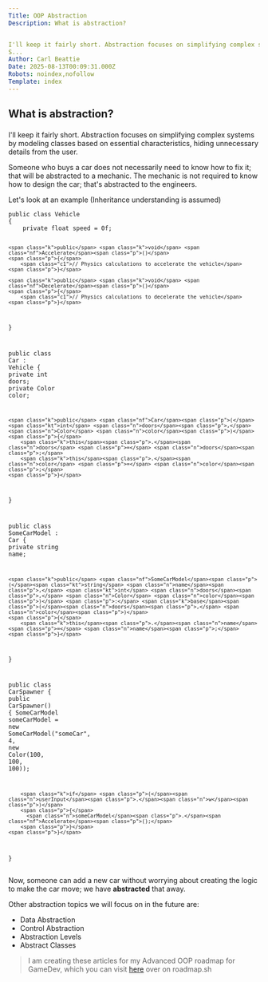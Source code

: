 ```yaml
---
Title: OOP Abstraction
Description: What is abstraction?


I'll keep it fairly short. Abstraction focuses on simplifying complex systems by modeling classes based on essential characteristics, hiding unnecessary details from the user.
S...
Author: Carl Beattie
Date: 2025-08-13T00:09:31.000Z
Robots: noindex,nofollow
Template: index
---
```

<h2>
  
  
  What is abstraction?
</h2>

<p>I'll keep it fairly short. Abstraction focuses on simplifying complex systems by modeling classes based on essential characteristics, hiding unnecessary details from the user.</p>

<p>Someone who buys a car does not necessarily need to know how to fix it; that will be abstracted to a mechanic. The mechanic is not required to know how to design the car; that's abstracted to the engineers.</p>

<p>Let's look at an example (Inheritance understanding is assumed)<br>
</p>

<div class="highlight js-code-highlight">
<pre class="highlight csharp"><code><span class="k">public</span> <span class="k">class</span> <span class="nc">Vehicle</span>
<span class="p">{</span>
    <span class="k">private</span> <span class="kt">float</span> <span class="n">speed</span> <span class="p">=</span> <span class="m">0f</span><span class="p">;</span>

    <span class="k">public</span> <span class="k">void</span> <span class="nf">Accelerate</span><span class="p">()</span>
    <span class="p">{</span>
        <span class="c1">// Physics calculations to accelerate the vehicle</span>
    <span class="p">}</span>

    <span class="k">public</span> <span class="k">void</span> <span class="nf">Decelerate</span><span class="p">()</span>
    <span class="p">{</span>
        <span class="c1">// Physics calculations to decelerate the vehicle</span>
    <span class="p">}</span>
<span class="p">}</span>

<span class="k">public</span> <span class="k">class</span> <span class="nc">Car</span> <span class="p">:</span> <span class="n">Vehicle</span>
<span class="p">{</span>
    <span class="k">private</span> <span class="kt">int</span> <span class="n">doors</span><span class="p">;</span>
    <span class="k">private</span> <span class="n">Color</span> <span class="n">color</span><span class="p">;</span>

    <span class="k">public</span> <span class="nf">Car</span><span class="p">(</span><span class="kt">int</span> <span class="n">doors</span><span class="p">,</span> <span class="n">Color</span> <span class="n">color</span><span class="p">)</span>
    <span class="p">{</span>
        <span class="k">this</span><span class="p">.</span><span class="n">doors</span> <span class="p">=</span> <span class="n">doors</span><span class="p">;</span>
        <span class="k">this</span><span class="p">.</span><span class="n">color</span> <span class="p">=</span> <span class="n">color</span><span class="p">;</span>
    <span class="p">}</span>
<span class="p">}</span>

<span class="k">public</span> <span class="k">class</span> <span class="nc">SomeCarModel</span> <span class="p">:</span> <span class="n">Car</span>
<span class="p">{</span>
    <span class="k">private</span> <span class="kt">string</span> <span class="n">name</span><span class="p">;</span>

    <span class="k">public</span> <span class="nf">SomeCarModel</span><span class="p">(</span><span class="kt">string</span> <span class="n">name</span><span class="p">,</span> <span class="kt">int</span> <span class="n">doors</span><span class="p">,</span> <span class="n">Color</span> <span class="n">color</span><span class="p">)</span> <span class="p">:</span> <span class="k">base</span><span class="p">(</span><span class="n">doors</span><span class="p">,</span> <span class="n">color</span><span class="p">)</span>
    <span class="p">{</span>
        <span class="k">this</span><span class="p">.</span><span class="n">name</span> <span class="p">=</span> <span class="n">name</span><span class="p">;</span>
    <span class="p">}</span>
<span class="p">}</span>

<span class="k">public</span> <span class="k">class</span> <span class="nc">CarSpawner</span>
<span class="p">{</span>
    <span class="k">public</span> <span class="nf">CarSpawner</span><span class="p">()</span>
    <span class="p">{</span>
        <span class="n">SomeCarModel</span> <span class="n">someCarModel</span> <span class="p">=</span> <span class="k">new</span> <span class="nf">SomeCarModel</span><span class="p">(</span><span class="s">"someCar"</span><span class="p">,</span> <span class="m">4</span><span class="p">,</span> <span class="k">new</span> <span class="nf">Color</span><span class="p">(</span><span class="m">100</span><span class="p">,</span> <span class="m">100</span><span class="p">,</span> <span class="m">100</span><span class="p">));</span>

        <span class="k">if</span> <span class="p">(</span><span class="n">userInput</span><span class="p">.</span><span class="n">w</span><span class="p">)</span>
        <span class="p">{</span>
          <span class="n">someCarModel</span><span class="p">.</span><span class="nf">Accelerate</span><span class="p">();</span>
        <span class="p">}</span>
    <span class="p">}</span>
<span class="p">}</span>
</code></pre>

</div>



<p>Now, someone can add a new car without worrying about creating the logic to make the car move; we have <strong>abstracted</strong> that away.</p>

<p>Other abstraction topics we will focus on in the future are:</p>

<ul>
<li>Data Abstraction</li>
<li>Control Abstraction</li>
<li>Abstraction Levels</li>
<li>Abstract Classes</li>
</ul>

<blockquote>
<p>I am creating these articles for my Advanced OOP roadmap for GameDev, which you can visit <a href="https://roadmap.sh/r/oop-hiwo8" rel="noopener noreferrer">here</a> over on roadmap.sh</p>
</blockquote>

